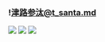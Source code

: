 ### !津路参汰@t_santa.md
![](https://pbs.twimg.com/media/D9LHsgcU0AE1zfK.jpg)
![](https://pbs.twimg.com/media/D9LHtV_UcAIt2ER.jpg)
![](https://pbs.twimg.com/media/D1gbUP8UkAEj63p.jpg)
